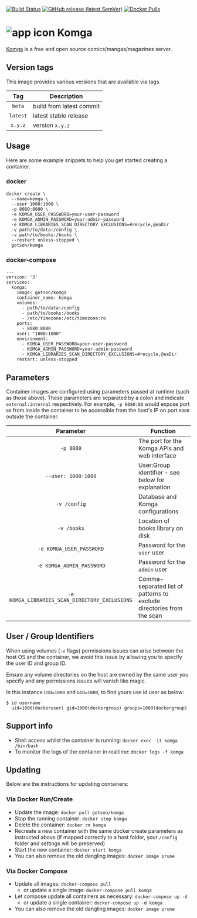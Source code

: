 [![Build Status](https://travis-ci.com/gotson/komga.svg?branch=master)](https://travis-ci.com/gotson/komga)
[![GitHub release (latest SemVer)](https://img.shields.io/github/v/release/gotson/komga?color=blue&label=download&sort=semver)](https://github.com/gotson/komga/releases)
[![Docker Pulls](https://img.shields.io/docker/pulls/gotson/komga)](https://hub.docker.com/r/gotson/komga)

# ![app icon](https://github.com/gotson/komga/raw/master/.github/readme-images/app-icon.png) Komga

[Komga](https://github.com/gotson/komga) is a free and open source comics/mangas/magazines server.

## Version tags

This image provides various versions that are available via tags.

|**Tag** |**Description**         |
|:------:|------------------------|
|`beta`  |build from latest commit|
|`latest`|latest stable release   |
|`x.y.z` |version `x.y.z`         |

## Usage

Here are some example snippets to help you get started creating a container.

### docker

```
docker create \
  --name=komga \
  --user 1000:1000 \
  -p 8080:8080 \
  -e KOMGA_USER_PASSWORD=your-user-password
  -e KOMGA_ADMIN_PASSWORD=your-admin-password
  -e KOMGA_LIBRARIES_SCAN_DIRECTORY_EXCLUSIONS=#recycle,@eaDir
  -v path/to/data:/config \
  -v path/to/books:/books \
  --restart unless-stopped \
  gotson/komga
```

### docker-compose

```
---
version: '3'
services:
  komga:
    image: gotson/komga
    container_name: komga
    volumes:
      - path/to/data:/config
      - path/to/books:/books
      - /etc/timezone:/etc/timezone:ro
    ports:
      - 8080:8080
    user: "1000:1000"
    environment:
      - KOMGA_USER_PASSWORD=your-user-password
      - KOMGA_ADMIN_PASSWORD=your-admin-password
      - KOMGA_LIBRARIES_SCAN_DIRECTORY_EXCLUSIONS=#recycle,@eaDir
    restart: unless-stopped
```

## Parameters

Container images are configured using parameters passed at runtime (such as those above).
These parameters are separated by a colon and indicate `external:internal` respectively.
For example, `-p 8080:80` would expose port `80` from inside the container to be accessible from the host's IP on port `8080` outside the container.

|                    Parameter                   | Function                                                              |
|:----------------------------------------------:|-----------------------------------------------------------------------|
| `-p 8080`                                      | The port for the Komga APIs and web interface                         |
| `--user: 1000:1000`                            | User:Group identifier - see below for explanation                     |
| `-v /config`                                   | Database and Komga configurations                                     |
| `-v /books`                                    | Location of books library on disk                                     |
| `-e KOMGA_USER_PASSWORD`                       | Password for the `user` user                                          |
| `-e KOMGA_ADMIN_PASSWORD`                      | Password for the `admin` user                                         |
| `-e KOMGA_LIBRARIES_SCAN_DIRECTORY_EXCLUSIONS` | Comma-separated list of patterns to exclude directories from the scan |

## User / Group Identifiers

When using volumes (`-v` flags) permissions issues can arise between the host OS and the container, we avoid this issue by allowing you to specify the user ID and group ID.

Ensure any volume directories on the host are owned by the same user you specify and any permissions issues will vanish like magic.

In this instance `UID=1000` and `GID=1000`, to find yours use id user as below:

```
$ id username
  uid=1000(dockeruser) gid=1000(dockergroup) groups=1000(dockergroup)
```

## Support info

- Shell access whilst the container is running: `docker exec -it komga /bin/bash`
- To monitor the logs of the container in realtime: `docker logs -f komga`

## Updating

Below are the instructions for updating containers:

### Via Docker Run/Create

- Update the image: `docker pull gotson/komga`
- Stop the running container: `docker stop komga`
- Delete the container: `docker rm komga`
- Recreate a new container with the same docker create parameters as instructed above (if mapped correctly to a host folder, your `/config` folder and settings will be preserved)
- Start the new container: `docker start komga`
- You can also remove the old dangling images: `docker image prune`

### Via Docker Compose

- Update all images: `docker-compose pull`
  - or update a single image: `docker-compose pull komga`
- Let compose update all containers as necessary: `docker-compose up -d`
  - or update a single container: `docker-compose up -d komga`
- You can also remove the old dangling images: `docker image prune`
